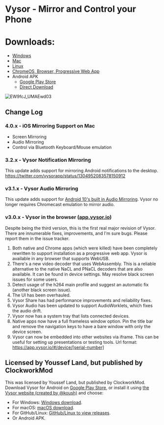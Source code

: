 # Vysor - Mirror and Control your Phone


# Downloads:
 * [Windows](http://vysornuts.clockworkmod.com/download/win)
 * [Mac](http://vysornuts.clockworkmod.com/download/mac)
 * [Linux](https://github.com/koush/vysor.io/releases)
 * [ChromeOS, Browser, Progressive Web App](https://app.vysor.io)
 * Android APK
   * [Google Play Store](https://play.google.com/store/apps/details?id=com.koushikdutta.vysor&hl=en_US)
   * [Direct Download](https://app.vysor.io/Vysor-release.apk)

![EW9fcJ_UMAEwd03](https://user-images.githubusercontent.com/73924/82156614-00a73900-9831-11ea-9028-caa4e0ef5bf1.jpeg)

## Change Log

### 4.0.x - iOS Mirroring Support on Mac
 * Screen Mirroring
 * Audio Mirroring
 * Control via Bluetooth Keyboard/Mouse emulation

### 3.2.x - Vysor Notification Mirroring

This update adds support for mirroring Android notifications to the desktop. https://twitter.com/vysorapp/status/1304952083578150912

### v3.1.x - Vysor Audio Mirroring

This update adds support for [Android 10's built in Audio Mirroring](https://github.com/koush/vysor.io/issues/582#issuecomment-673289617). Vysor no longer requires Chromecast emulation to mirror audio.

### v3.0.x - Vysor in the browser ([app.vysor.io](https://app.vysor.io))

Despite being the third version, this is the first real major revision of Vysor. There are innumerable fixes, improvements, and I'm sure bugs. Please report them in the issue tracker.

1. Both native and Chrome apps (which were killed) have been completely rewritten to support installation as a progressive web app. Vysor is available in any browser that supports WebUSB.
2. There's a new video decoder that uses WebAssembly. This is a reliable alternative to the native NaCL and PNaCL decoders that are also available. It can be found in device settings. May resolve black screen issues for some users.
3. Detect usage of the h264 main profile and suggest an automatic fix (another black screen issue).
4. The UI has been overhauled.
5. Vysor Share has had performance improvements and reliability fixes.
6. Vysor Audio has been updated to support AudioWorklets, which fixes the audio drift.
7. Vysor now has a system tray that lists connected devices.
8. Native apps now have a full frameless window option. Pin the title bar and remove the navigation keys to have a bare window with only the device screen.
9. Vysor can now be embedded into other websites via iframe. This can be useful for setting up presentations or testing tools. Url format: https://app.vysor.io/#/device/[serial-number]

## Licensed by Youssef Land, but published by ClockworkMod
This was licensed by Youssef Land, but published by ClockworkMod. Download Vysor for Android on [Google Play Store](play.google.com), or install it using [the Vysor website (created by @koush)](vysor.io) and choose:

 * For Windows: [Windows download](http://vysornuts.clockworkmod.com/download/win).
 * For macOS: [macOS download](http://vysornuts.clockworkmod.com/download/mac).
 * For GitHub/Linux: [GitHub/Linux to view releases](https://github.com/koush/vysor.io/releases).
 * Or Android APK.

